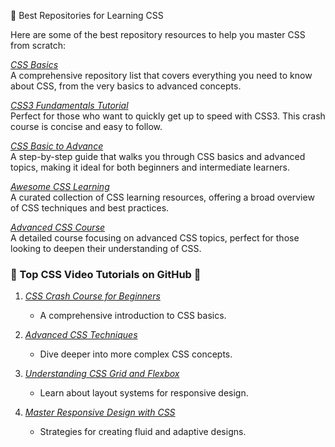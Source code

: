 📂 Best Repositories for Learning CSS

Here are some of the best repository resources to help you master CSS from scratch:

*[CSS Basics](https://github.com/learning-zone/css-basics.git)*  
A comprehensive repository list that covers everything you need to know about CSS, from the very basics to advanced concepts.

*[CSS3 Fundamentals Tutorial](https://github.com/dinanathsj29/css3-fundamentals-tutorial.git)*  
Perfect for those who want to quickly get up to speed with CSS3. This crash course is concise and easy to follow.

*[CSS Basic to Advance](https://github.com/SinghLokesh02/CSS_basic_to_advance.git)*  
A step-by-step guide that walks you through CSS basics and advanced topics, making it ideal for both beginners and intermediate learners.

*[Awesome CSS Learning](https://github.com/micromata/awesome-css-learning.git)*  
A curated collection of CSS learning resources, offering a broad overview of CSS techniques and best practices.

*[Advanced CSS Course](https://github.com/jonasschmedtmann/advanced-css-course.git)*  
A detailed course focusing on advanced CSS topics, perfect for those looking to deepen their understanding of CSS.


### 🎥 Top CSS Video Tutorials on GitHub 🌟

1. *[CSS Crash Course for Beginners](https://youtu.be/ESnrn1kAD4E?si=dpEchOgcPXXuKRHh)*
     - A comprehensive introduction to CSS basics.
    
2. *[Advanced CSS Techniques](https://youtu.be/OXGznpKZ_sA?si=Iuq67SLp0knVWl0N)*
     - Dive deeper into more complex CSS concepts.
       
3. *[Understanding CSS Grid and Flexbox](https://youtu.be/WyxzAU3p8CE?si=v3EkPQPXFhtJl5O5)*
     - Learn about layout systems for responsive design.
  
4. *[Master Responsive Design with CSS](https://youtu.be/OpWjt_wbV4E?si=-wwLa2Zvjp4YW5Zd)*
     - Strategies for creating fluid and adaptive designs.
